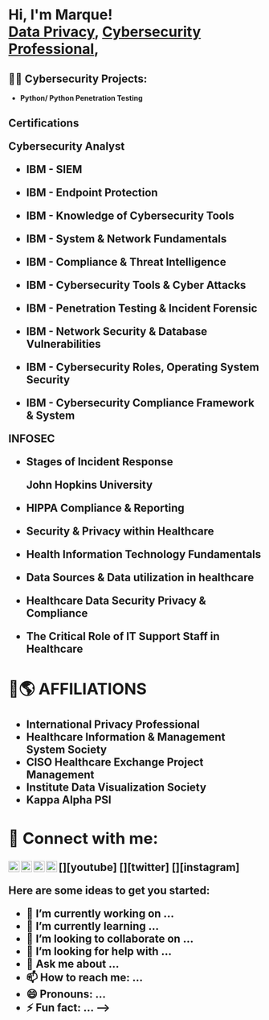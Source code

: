 <h1>Hi, I'm Marque! <br/><a href="https://github.com/nemsis310">Data Privacy</a>, <a href="https://www.linkedin.com/in/marque-walker-99685333/">Cybersecurity Professional</a>, 

<h2>👨‍💻 Cybersecurity Projects:</h2>

- <b>Python/ Python Penetration Testing </b>
  
  
  

<h2> Certifications

  
Cybersecurity Analyst
  
  
- <b>IBM - SIEM
  
- <b>IBM - Endpoint Protection
  
- <b>IBM - Knowledge of Cybersecurity Tools
  
- <b>IBM - System & Network Fundamentals
  
- <b>IBM - Compliance & Threat Intelligence
  
- <b>IBM - Cybersecurity Tools & Cyber Attacks
  
- <b>IBM - Penetration Testing & Incident Forensic
  
- <b>IBM - Network Security & Database Vulnerabilities
  
- <b>IBM - Cybersecurity Roles, Operating System Security
  
- <b>IBM - Cybersecurity Compliance Framework & System
  
  
  
INFOSEC
  
  
- <b>Stages of Incident Response
  
  

  
  John Hopkins University
  
- <b>HIPPA Compliance & Reporting
  
- <b>Security & Privacy within Healthcare
  
- <b>Health Information Technology Fundamentals
  
- <b>Data Sources & Data utilization in healthcare
  
- <b>Healthcare Data Security Privacy & Compliance
  
- <b>The Critical Role of IT Support Staff in Healthcare

  
  
  
<h2> 🚀🌎 AFFILIATIONS </h2>

- International Privacy Professional
- Healthcare Information & Management System Society
- CISO Healthcare Exchange Project Management
- Institute Data Visualization Society
- Kappa Alpha PSI


<h2> 🤳 Connect with me:</h2>

[<img align="left" alt="JoshMadakor | YouTube" width="22px" src="https://cdn.jsdelivr.net/npm/simple-icons@v3/icons/youtube.svg" />][youtube]
[<img align="left" alt="JoshMadakor | Twitter" width="22px" src="https://cdn.jsdelivr.net/npm/simple-icons@v3/icons/twitter.svg" />][twitter]
[<img align="left" alt="JoshMadakor | LinkedIn" width="22px" src="https://cdn.jsdelivr.net/npm/simple-icons@v3/icons/linkedin.svg" />][linkedin]
[<img align="left" alt="JoshMadakor | Instagram" width="22px" src="https://cdn.jsdelivr.net/npm/simple-icons@v3/icons/instagram.svg" />][instagram]


Here are some ideas to get you started:

- 🔭 I’m currently working on ...
- 🌱 I’m currently learning ...
- 👯 I’m looking to collaborate on ...
- 🤔 I’m looking for help with ...
- 💬 Ask me about ...
- 📫 How to reach me: ...
- 😄 Pronouns: ...
- ⚡ Fun fact: ...
-->


[linkedin]: https://www.linkedin.com/in/marque-walker-99685333

<!--
**nemsis310/nemsis310** is a ✨ _special_ ✨ repository because its `README.md` (this file) appears on your GitHub profile.

Here are some ideas to get you started:


